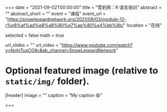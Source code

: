 +++
date = "2021-09-02T00:00:00"
title = "雪豹网：R 语言培训"
abstract = ""
abstract_short = ""
event = "课程"
event_url = "https://snowleopardnetwork.org/2021/08/03/module-12-r%e8%af%ad%e8%a8%80%e7%ae%80%e4%bb%8b/"
location = "在线"

selected = false
math = true

url_slides = ""
url_video = "https://www.youtube.com/watch?v=NohiTuxCG9c&ab_channel=SnowLeopardNetwork"

# Optional featured image (relative to `static/img/` folder).

[header]
image = ""
caption = "My caption :smile:"

+++

